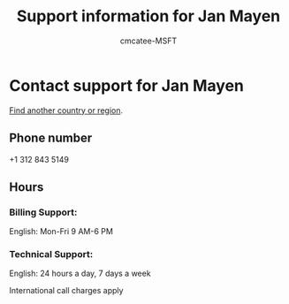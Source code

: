﻿---                                
title: Support information for Jan Mayen
author: cmcatee-MSFT
f1.keywords:
- NOCSH
ms.author: cmcatee
manager: mnirkhe
audience: Admin
ms.topic: reference
ms.service: o365-administration
ms.collection: Adm_Support
localization_priority: Priority
description: Learn how to contact support for your country or region.
ROBOTS: NOINDEX, NOFOLLOW
---

# Contact support for Jan Mayen

[Find another country or region](../contact-support-for-business-products.md).

## Phone number
+1 312 843 5149

## Hours
### Billing Support:

English: Mon-Fri 9 AM-6 PM

### Technical Support:

English: 24 hours a day, 7 days a week

International call charges apply